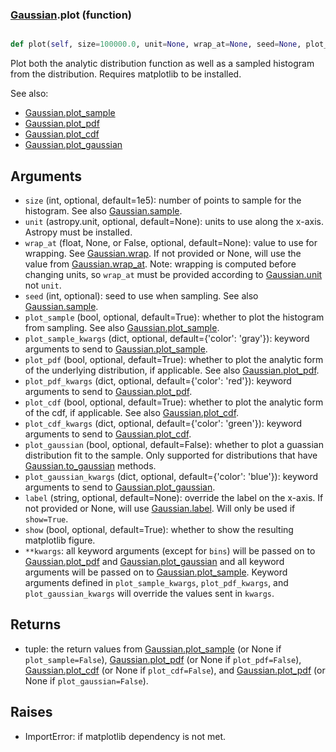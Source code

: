 ### [Gaussian](Gaussian.md).plot (function)


```py

def plot(self, size=100000.0, unit=None, wrap_at=None, seed=None, plot_sample=True, plot_sample_kwargs={'color': 'gray'}, plot_pdf=True, plot_pdf_kwargs={'color': 'red'}, plot_cdf=False, plot_cdf_kwargs={'color': 'green'}, plot_gaussian=False, plot_gaussian_kwargs={'color': 'blue'}, label=None, show=False, **kwargs)

```



Plot both the analytic distribution function as well as a sampled
histogram from the distribution.  Requires matplotlib to be installed.

See also:

* [Gaussian.plot_sample](Gaussian.plot_sample.md)
* [Gaussian.plot_pdf](Gaussian.plot_pdf.md)
* [Gaussian.plot_cdf](Gaussian.plot_cdf.md)
* [Gaussian.plot_gaussian](Gaussian.plot_gaussian.md)

Arguments
-----------
* `size` (int, optional, default=1e5): number of points to sample for
    the histogram.  See also [Gaussian.sample](Gaussian.sample.md).
* `unit` (astropy.unit, optional, default=None): units to use along
    the x-axis.  Astropy must be installed.
* `wrap_at` (float, None, or False, optional, default=None): value to
    use for wrapping.  See [Gaussian.wrap](Gaussian.wrap.md).  If not provided or None,
    will use the value from [Gaussian.wrap_at](Gaussian.wrap_at.md).  Note: wrapping is
    computed before changing units, so `wrap_at` must be provided
    according to [Gaussian.unit](Gaussian.unit.md) not `unit`.
* `seed` (int, optional): seed to use when sampling.  See also
    [Gaussian.sample](Gaussian.sample.md).
* `plot_sample` (bool, optional, default=True): whether to plot the
    histogram from sampling.  See also [Gaussian.plot_sample](Gaussian.plot_sample.md).
* `plot_sample_kwargs` (dict, optional, default={'color': 'gray'}):
    keyword arguments to send to [Gaussian.plot_sample](Gaussian.plot_sample.md).
* `plot_pdf` (bool, optional, default=True): whether to plot the
    analytic form of the underlying distribution, if applicable.
    See also [Gaussian.plot_pdf](Gaussian.plot_pdf.md).
* `plot_pdf_kwargs` (dict, optional, default={'color': 'red'}):
    keyword arguments to send to [Gaussian.plot_pdf](Gaussian.plot_pdf.md).
* `plot_cdf` (bool, optional, default=True): whether to plot the
    analytic form of the cdf, if applicable.
    See also [Gaussian.plot_cdf](Gaussian.plot_cdf.md).
* `plot_cdf_kwargs` (dict, optional, default={'color': 'green'}):
    keyword arguments to send to [Gaussian.plot_cdf](Gaussian.plot_cdf.md).
* `plot_gaussian` (bool, optional, default=False): whether to plot
    a guassian distribution fit to the sample.  Only supported for
    distributions that have [Gaussian.to_gaussian](Gaussian.to_gaussian.md) methods.
* `plot_gaussian_kwargs` (dict, optional, default={'color': 'blue'}):
    keyword arguments to send to [Gaussian.plot_gaussian](Gaussian.plot_gaussian.md).
* `label` (string, optional, default=None): override the label on the
    x-axis.  If not provided or None, will use [Gaussian.label](Gaussian.label.md).  Will
    only be used if `show=True`.
* `show` (bool, optional, default=True): whether to show the resulting
    matplotlib figure.
* `**kwargs`: all keyword arguments (except for `bins`) will be passed
    on to [Gaussian.plot_pdf](Gaussian.plot_pdf.md) and [Gaussian.plot_gaussian](Gaussian.plot_gaussian.md) and all
    keyword arguments will be passed on to [Gaussian.plot_sample](Gaussian.plot_sample.md).
    Keyword arguments defined in `plot_sample_kwargs`,
    `plot_pdf_kwargs`, and `plot_gaussian_kwargs`
    will override the values sent in `kwargs`.

Returns
--------
* tuple: the return values from [Gaussian.plot_sample](Gaussian.plot_sample.md) (or None if
    `plot_sample=False`), [Gaussian.plot_pdf](Gaussian.plot_pdf.md) (or None if `plot_pdf=False`),
    [Gaussian.plot_cdf](Gaussian.plot_cdf.md) (or None if `plot_cdf=False`),
    and [Gaussian.plot_pdf](Gaussian.plot_pdf.md) (or None if `plot_gaussian=False`).

Raises
--------
* ImportError: if matplotlib dependency is not met.

